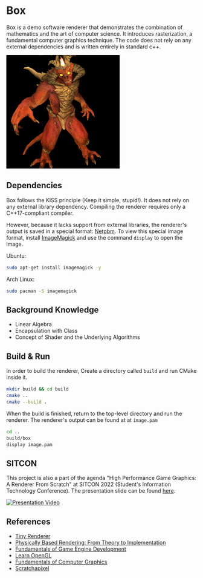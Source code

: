 # Box
Box is a demo software renderer that demonstrates the combination of mathematics and the art of computer science. It introduces rasterization, a fundamental computer graphics technique. The code does not rely on any external dependencies and is written entirely in standard c++.

<img src="docs/assets/cover.png" alt="cover" width=300 height=300>

## Dependencies
Box follows the KISS principle (Keep it simple, stupid!). It does not rely on any external library dependency. Compiling the renderer requires only a C++17-compliant compiler.

However, because it lacks support from external libraries, the renderer's output is saved in a special format: [Netpbm](https://en.wikipedia.org/wiki/Netpbm). To view this special image format, install [ImageMagick](https://imagemagick.org/index.php) and use the command `display` to open the image.

Ubuntu:
```sh
sudo apt-get install imagemagick -y
```

Arch Linux:
```sh
sudo pacman -S imagemagick
```

## Background Knowledge
* Linear Algebra
* Encapsulation with Class
* Concept of Shader and the Underlying Algorithms

## Build & Run
In order to build the renderer, Create a directory called `build` and run CMake inside it.
```sh
mkdir build && cd build
cmake ..
cmake --build .
```
When the build is finished, return to the top-level directory and run the renderer. The renderer's output can be found at at `image.pam`
```sh
cd ..
build/box
display image.pam
```

## SITCON
This project is also a part of the agenda "High Performance Game Graphics: A Renderer From Scratch" at SITCON 2022 (Student's Information Technology Conference). The presentation slide can be found [here](docs/assets/slide.pptx).

[![Presentation Video](https://img.youtube.com/vi/4aVeYhMZn5I/0.jpg)](https://youtu.be/4aVeYhMZn5I?list=PLemTXpRsr742NWJKLoXzth4gh7OdPzjvW)

## References
* [Tiny Renderer](https://github.com/ssloy/tinyrenderer)
* [Physically Based Rendering: From Theory to Implementation](https://www.pbrt.org/)
* [Fundamentals of Game Engine Development](https://foundationsofgameenginedev.com/)
* [Learn OpenGL](https://learnopengl.com/)
* [Fundamentals of Computer Graphics](https://www.amazon.com/Fundamentals-Computer-Graphics-Steve-Marschner/dp/1482229390)
* [Scratchapixel](https://www.scratchapixel.com/)
